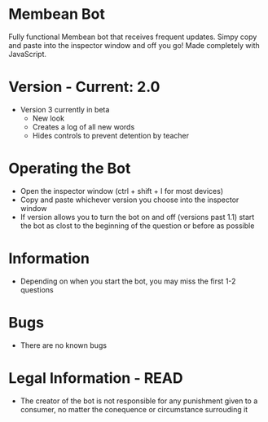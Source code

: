 # Membean Bot
Fully functional Membean bot that receives frequent updates. Simpy copy and paste into the inspector window and off you go! Made completely with JavaScript. 

# Version - Current: 2.0
- Version 3 currently in beta
  - New look
  - Creates a log of all new words
  - Hides controls to prevent detention by teacher

# Operating the Bot
- Open the inspector window (ctrl + shift + I for most devices)
- Copy and paste whichever version you choose into the inspector window
- If version allows you to turn the bot on and off (versions past 1.1) start the bot as clost to the beginning of the question or before as possible

# Information
- Depending on when you start the bot, you may miss the first 1-2 questions

# Bugs
- There are no known bugs

# Legal Information - READ
- The creator of the bot is not responsible for any punishment given to a consumer, no matter the conequence or circumstance surrouding it
